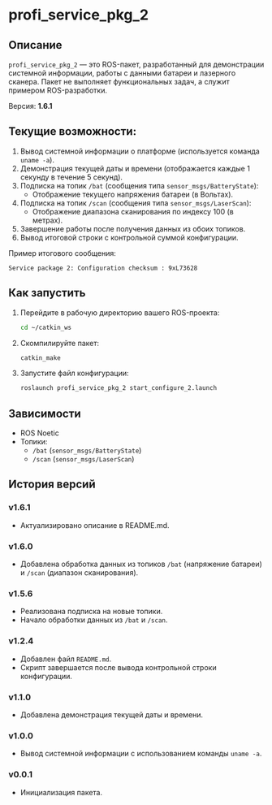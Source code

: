 
# profi_service_pkg_2

## Описание
`profi_service_pkg_2` — это ROS-пакет, разработанный для демонстрации системной информации, работы с данными батареи и лазерного сканера. Пакет не выполняет функциональных задач, а служит примером ROS-разработки. 

Версия: **1.6.1**

## Текущие возможности:
1. Вывод системной информации о платформе (используется команда `uname -a`).
2. Демонстрация текущей даты и времени (отображается каждые 1 секунду в течение 5 секунд).
3. Подписка на топик `/bat` (сообщения типа `sensor_msgs/BatteryState`):
   - Отображение текущего напряжения батареи (в Вольтах).
4. Подписка на топик `/scan` (сообщения типа `sensor_msgs/LaserScan`):
   - Отображение диапазона сканирования по индексу 100 (в метрах).
5. Завершение работы после получения данных из обоих топиков.
6. Вывод итоговой строки с контрольной суммой конфигурации.

Пример итогового сообщения:
```
Service package 2: Configuration checksum : 9xL73628
```

## Как запустить
1. Перейдите в рабочую директорию вашего ROS-проекта:
   ```bash
   cd ~/catkin_ws
   ```
2. Скомпилируйте пакет:
   ```bash
   catkin_make
   ```
3. Запустите файл конфигурации:
   ```bash
   roslaunch profi_service_pkg_2 start_configure_2.launch
   ```

## Зависимости
- ROS Noetic
- Топики:
  - `/bat` (`sensor_msgs/BatteryState`)
  - `/scan` (`sensor_msgs/LaserScan`)

## История версий
### v1.6.1
- Актуализировано описание в README.md.

### v1.6.0
- Добавлена обработка данных из топиков `/bat` (напряжение батареи) и `/scan` (диапазон сканирования).

### v1.5.6
- Реализована подписка на новые топики.
- Начало обработки данных из `/bat` и `/scan`.

### v1.2.4
- Добавлен файл `README.md`.
- Скрипт завершается после вывода контрольной строки конфигурации.

### v1.1.0
- Добавлена демонстрация текущей даты и времени.

### v1.0.0
- Вывод системной информации с использованием команды `uname -a`.

### v0.0.1
- Инициализация пакета.
